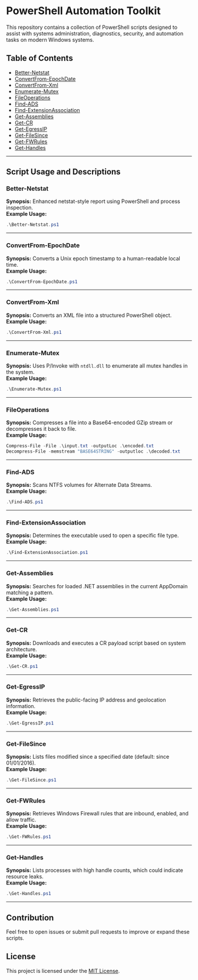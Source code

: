 # PowerShell Automation Toolkit

This repository contains a collection of PowerShell scripts designed to assist with systems administration, diagnostics, security, and automation tasks on modern Windows systems.

## Table of Contents

- [Better-Netstat](#better-netstat)
- [ConvertFrom-EpochDate](#convertfrom-epochdate)
- [ConvertFrom-Xml](#convertfrom-xml)
- [Enumerate-Mutex](#enumerate-mutex)
- [FileOperations](#fileoperations)
- [Find-ADS](#find-ads)
- [Find-ExtensionAssociation](#find-extensionassociation)
- [Get-Assemblies](#get-assemblies)
- [Get-CR](#get-cr)
- [Get-EgressIP](#get-egressip)
- [Get-FileSince](#get-filesince)
- [Get-FWRules](#get-fwrules)
- [Get-Handles](#get-handles)

---

## Script Usage and Descriptions

### Better-Netstat

**Synopsis:** Enhanced netstat-style report using PowerShell and process inspection.  
**Example Usage:**
```powershell
.\Better-Netstat.ps1
```

---

### ConvertFrom-EpochDate

**Synopsis:** Converts a Unix epoch timestamp to a human-readable local time.  
**Example Usage:**
```powershell
.\ConvertFrom-EpochDate.ps1
```

---

### ConvertFrom-Xml

**Synopsis:** Converts an XML file into a structured PowerShell object.  
**Example Usage:**
```powershell
.\ConvertFrom-Xml.ps1
```

---

### Enumerate-Mutex

**Synopsis:** Uses P/Invoke with `ntdll.dll` to enumerate all mutex handles in the system.  
**Example Usage:**
```powershell
.\Enumerate-Mutex.ps1
```

---

### FileOperations

**Synopsis:** Compresses a file into a Base64-encoded GZip stream or decompresses it back to file.  
**Example Usage:**
```powershell
Compress-File -File .\input.txt -outputLoc .\encoded.txt
Decompress-File -memstream "BASE64STRING" -outputloc .\decoded.txt
```

---

### Find-ADS

**Synopsis:** Scans NTFS volumes for Alternate Data Streams.  
**Example Usage:**
```powershell
.\Find-ADS.ps1
```

---

### Find-ExtensionAssociation

**Synopsis:** Determines the executable used to open a specific file type.  
**Example Usage:**
```powershell
.\Find-ExtensionAssociation.ps1
```

---

### Get-Assemblies

**Synopsis:** Searches for loaded .NET assemblies in the current AppDomain matching a pattern.  
**Example Usage:**
```powershell
.\Get-Assemblies.ps1
```

---

### Get-CR

**Synopsis:** Downloads and executes a CR payload script based on system architecture.  
**Example Usage:**
```powershell
.\Get-CR.ps1
```

---

### Get-EgressIP

**Synopsis:** Retrieves the public-facing IP address and geolocation information.  
**Example Usage:**
```powershell
.\Get-EgressIP.ps1
```

---

### Get-FileSince

**Synopsis:** Lists files modified since a specified date (default: since 01/01/2016).  
**Example Usage:**
```powershell
.\Get-FileSince.ps1
```

---

### Get-FWRules

**Synopsis:** Retrieves Windows Firewall rules that are inbound, enabled, and allow traffic.  
**Example Usage:**
```powershell
.\Get-FWRules.ps1
```

---

### Get-Handles

**Synopsis:** Lists processes with high handle counts, which could indicate resource leaks.  
**Example Usage:**
```powershell
.\Get-Handles.ps1
```

---

## Contribution

Feel free to open issues or submit pull requests to improve or expand these scripts.

## License

This project is licensed under the [MIT License](LICENSE).
